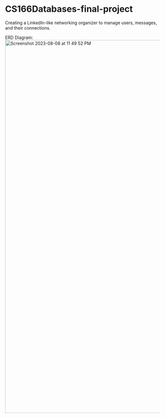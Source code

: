 # CS166Databases-final-project
Creating a  LinkedIn-like networking organizer to manage users, messages, and their connections.

ERD Diagram:
<img width="1212" alt="Screenshot 2023-08-08 at 11 49 52 PM" src="https://github.com/rakishika/CS166Databases-final-project/assets/33856993/609411a9-0275-426d-94f1-b301b4fe875a">


